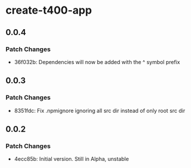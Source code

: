 # create-t400-app

## 0.0.4

### Patch Changes

- 36f032b: Dependencies will now be added with the ^ symbol prefix

## 0.0.3

### Patch Changes

- 8351fdc: Fix .npmignore ignoring all src dir instead of only root src dir

## 0.0.2

### Patch Changes

- 4ecc85b: Initial version. Still in Alpha, unstable
